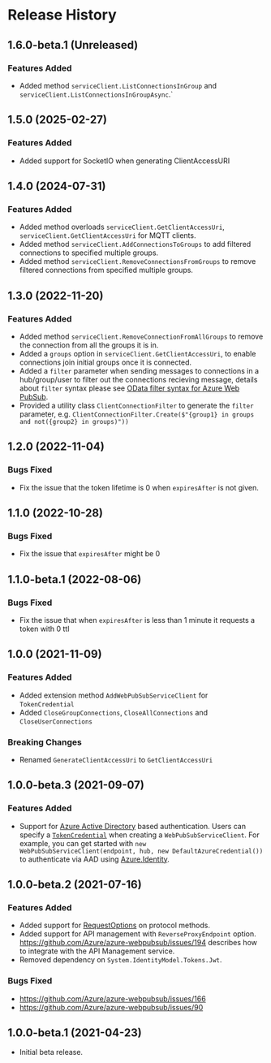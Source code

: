 # Release History

## 1.6.0-beta.1 (Unreleased)

### Features Added
- Added method `serviceClient.ListConnectionsInGroup` and `serviceClient.ListConnectionsInGroupAsync`.`

## 1.5.0 (2025-02-27)

### Features Added
- Added support for SocketIO when generating ClientAccessURI

## 1.4.0 (2024-07-31)

### Features Added

- Added method overloads `serviceClient.GetClientAccessUri`, `serviceClient.GetClientAccessUri` for MQTT clients.
- Added method `serviceClient.AddConnectionsToGroups` to add filtered connections to specified multiple groups.
- Added method `serviceClient.RemoveConnectionsFromGroups` to remove filtered connections from specified multiple groups.

## 1.3.0 (2022-11-20)

### Features Added

- Added method `serviceClient.RemoveConnectionFromAllGroups` to remove the connection from all the groups it is in.
- Added a `groups` option in `serviceClient.GetClientAccessUri`, to enable connections join initial groups once it is connected.
- Added a `filter` parameter when sending messages to connections in a hub/group/user to filter out the connections recieving message, details about `filter` syntax please see [OData filter syntax for Azure Web PubSub](https://aka.ms/awps/filter-syntax).
- Provided a utility class `ClientConnectionFilter` to generate the `filter` parameter, e.g. `ClientConnectionFilter.Create($"{group1} in groups and not({group2} in groups)"))`

## 1.2.0 (2022-11-04)

### Bugs Fixed

- Fix the issue that the token lifetime is 0 when `expiresAfter` is not given.

## 1.1.0 (2022-10-28)

### Bugs Fixed
- Fix the issue that `expiresAfter` might be 0

## 1.1.0-beta.1 (2022-08-06)

### Bugs Fixed
- Fix the issue that when `expiresAfter` is less than 1 minute it requests a token with 0 ttl

## 1.0.0 (2021-11-09)

### Features Added
- Added extension method `AddWebPubSubServiceClient` for `TokenCredential`
- Added `CloseGroupConnections`, `CloseAllConnections` and `CloseUserConnections`

### Breaking Changes
- Renamed `GenerateClientAccessUri` to `GetClientAccessUri`

## 1.0.0-beta.3 (2021-09-07)

### Features Added
- Support for [Azure Active Directory](https://learn.microsoft.com/azure/active-directory/authentication/) based authentication. Users can specify a [`TokenCredential`](https://learn.microsoft.com/dotnet/api/azure.core.tokencredential) when creating a `WebPubSubServiceClient`. For example, you can get started with `new WebPubSubServiceClient(endpoint, hub, new DefaultAzureCredential())` to authenticate via AAD using [Azure.Identity](https://github.com/Azure/azure-sdk-for-net/blob/main/sdk/identity/Azure.Identity/README.md).

## 1.0.0-beta.2 (2021-07-16)

### Features Added
- Added support for [RequestOptions](https://github.com/Azure/azure-sdk-for-net/blob/main/sdk/core/Azure.Core/samples/ProtocolMethods.md#using-requestoptions-to-customize-behavior) on protocol methods.
- Added support for API management with `ReverseProxyEndpoint` option. https://github.com/Azure/azure-webpubsub/issues/194 describes how to integrate with the API Management service.
- Removed dependency on `System.IdentityModel.Tokens.Jwt`.

### Bugs Fixed
- https://github.com/Azure/azure-webpubsub/issues/166
- https://github.com/Azure/azure-webpubsub/issues/90

## 1.0.0-beta.1 (2021-04-23)
- Initial beta release.
